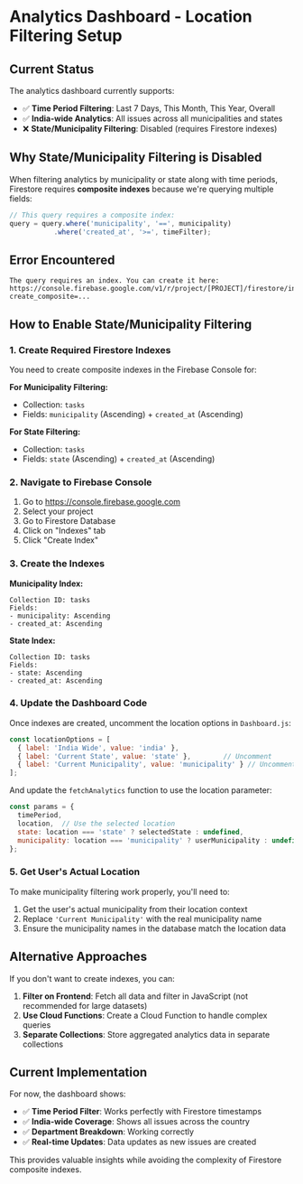 # Analytics Dashboard - Location Filtering Setup

## Current Status
The analytics dashboard currently supports:
- ✅ **Time Period Filtering**: Last 7 Days, This Month, This Year, Overall
- ✅ **India-wide Analytics**: All issues across all municipalities and states
- ❌ **State/Municipality Filtering**: Disabled (requires Firestore indexes)

## Why State/Municipality Filtering is Disabled

When filtering analytics by municipality or state along with time periods, Firestore requires **composite indexes** because we're querying multiple fields:

```javascript
// This query requires a composite index:
query = query.where('municipality', '==', municipality)
           .where('created_at', '>=', timeFilter);
```

## Error Encountered
```
The query requires an index. You can create it here: 
https://console.firebase.google.com/v1/r/project/[PROJECT]/firestore/indexes?create_composite=...
```

## How to Enable State/Municipality Filtering

### 1. Create Required Firestore Indexes

You need to create composite indexes in the Firebase Console for:

**For Municipality Filtering:**
- Collection: `tasks`
- Fields: `municipality` (Ascending) + `created_at` (Ascending)

**For State Filtering:**
- Collection: `tasks` 
- Fields: `state` (Ascending) + `created_at` (Ascending)

### 2. Navigate to Firebase Console
1. Go to https://console.firebase.google.com
2. Select your project
3. Go to Firestore Database
4. Click on "Indexes" tab
5. Click "Create Index"

### 3. Create the Indexes

**Municipality Index:**
```
Collection ID: tasks
Fields:
- municipality: Ascending
- created_at: Ascending
```

**State Index:**
```
Collection ID: tasks
Fields: 
- state: Ascending
- created_at: Ascending
```

### 4. Update the Dashboard Code

Once indexes are created, uncomment the location options in `Dashboard.js`:

```javascript
const locationOptions = [
  { label: 'India Wide', value: 'india' },
  { label: 'Current State', value: 'state' },        // Uncomment
  { label: 'Current Municipality', value: 'municipality' } // Uncomment
];
```

And update the `fetchAnalytics` function to use the location parameter:

```javascript
const params = {
  timePeriod,
  location,  // Use the selected location
  state: location === 'state' ? selectedState : undefined,
  municipality: location === 'municipality' ? userMunicipality : undefined
};
```

### 5. Get User's Actual Location

To make municipality filtering work properly, you'll need to:

1. Get the user's actual municipality from their location context
2. Replace `'Current Municipality'` with the real municipality name
3. Ensure the municipality names in the database match the location data

## Alternative Approaches

If you don't want to create indexes, you can:

1. **Filter on Frontend**: Fetch all data and filter in JavaScript (not recommended for large datasets)
2. **Use Cloud Functions**: Create a Cloud Function to handle complex queries
3. **Separate Collections**: Store aggregated analytics data in separate collections

## Current Implementation

For now, the dashboard shows:
- ✅ **Time Period Filter**: Works perfectly with Firestore timestamps
- ✅ **India-wide Coverage**: Shows all issues across the country
- ✅ **Department Breakdown**: Working correctly
- ✅ **Real-time Updates**: Data updates as new issues are created

This provides valuable insights while avoiding the complexity of Firestore composite indexes.
